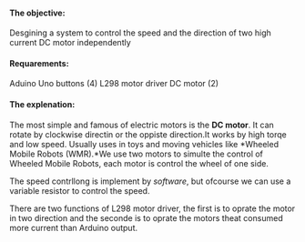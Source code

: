 #### The objective:
Desgining a system to control the speed and the direction of two high current DC motor independently

#### Requarements:

Aduino Uno
buttons (4)
L298 motor driver 
DC motor (2)

#### The explenation:

The most simple and famous of electric motors is the **DC motor**. It can rotate by clockwise directin or the oppiste direction.It works by high torqe and low speed.
Usually uses in toys and moving vehicles like *Wheeled Mobile Robots (WMR).*We use two motors to simulte the control of Wheeled Mobile Robots, each motor is control the wheel of one side.

The speed contrllong is implement by *software*, but ofcourse we can use a variable resistor to control the speed.

There are two functions of L298 motor driver, the first is to oprate the motor in two direction and the seconde is to oprate the motors theat consumed more current than Arduino output.
